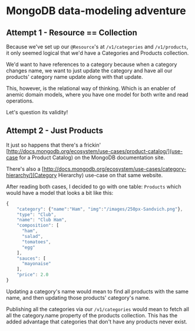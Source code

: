 # MongoDB data-modeling adventure

## Attempt 1 - Resource == Collection
Because we've set up our `@Resource`'s at `/v1/categories` and `/v1/products`, it only seemed logical that we'd have a Categories and Products collection.

We'd want to have references to a category because when a category changes name, we want to just update the category and have all our products' category name update along with that update.

This, however, is the relational way of thinking. Which is an enabler of anemic domain models, where you have one model for both write and read operations.

Let's question its validity!

## Attempt 2 - Just Products
It just so happens that there's a frickin' [http://docs.mongodb.org/ecosystem/use-cases/product-catalog/](use-case for a Product Catalog) on the MongoDB documentation site.

There's also a [http://docs.mongodb.org/ecosystem/use-cases/category-hierarchy/](Category Hierarchy) use-case on that same website.

After reading both cases, I decided to go with one table: `Products` which would have a model that looks a bit like this:
```javascript
{
    "category": {"name":"Ham", "img":"/images/250px-Sandvich.png"},
    "type": "Club",
    "name": "Club Ham",
    "composition": [
      "ham",
      "salad",
      "tomatoes",
      "egg"
    ],
    "sauces": [
      "mayonaise"
    ],
    "price": 2.0
}

```

Updating a category's name would mean to find all products with the same name, and then updating those products' category's name.

Publishing all the categories via our `/v1/categories` would mean to fetch all all the category.name property of the products collection. This has the added advantage that categories that don't have any products never exist.